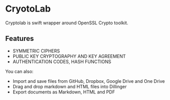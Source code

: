# CryotoLab
Cryptolab is swift wrapper around OpenSSL Crypto toolkit.

## Features
  - SYMMETRIC CIPHERS
  - PUBLIC KEY CRYPTOGRAPHY AND KEY AGREEMENT
  - AUTHENTICATION CODES, HASH FUNCTIONS

You can also:
  - Import and save files from GitHub, Dropbox, Google Drive and One Drive
  - Drag and drop markdown and HTML files into Dillinger
  - Export documents as Markdown, HTML and PDF

